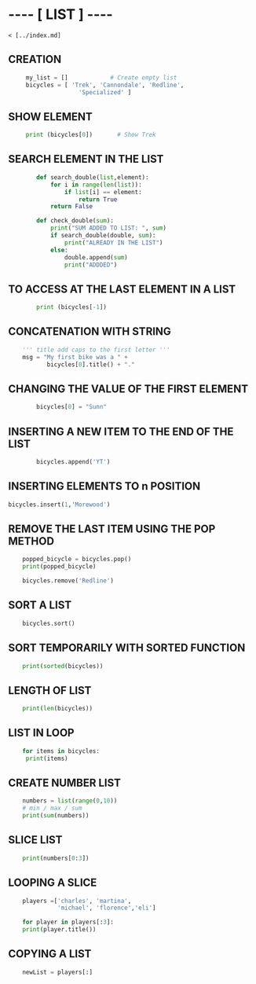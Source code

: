 # ---- [ LIST ] ---- 

    < [../index.md]

## CREATION 
```python
     my_list = []            # Create empty list
     bicycles = [ 'Trek', 'Cannondale', 'Redline',
                    'Specialized' ]
```

## SHOW ELEMENT
```python
     print (bicycles[0])       # Show Trek
```

## SEARCH ELEMENT IN THE LIST
```python
        def search_double(list,element): 
            for i in range(len(list)):
                if list[i] == element:
                    return True
            return False

        def check_double(sum):
            print("SUM ADDED TO LIST: ", sum)
            if search_double(double, sum):
                print("ALREADY IN THE LIST")
            else: 
                double.append(sum)
                print("ADDDED")
```
## TO ACCESS AT THE LAST ELEMENT IN A LIST
```python
        print (bicycles[-1])
```

## CONCATENATION WITH STRING 
```python
    ''' title add caps to the first letter '''
    msg = "My first bike was a " + 
           bicycles[0].title() + "."
```

## CHANGING THE VALUE OF THE FIRST ELEMENT 
```python
        bicycles[0] = "Sunn"
```

## INSERTING A NEW ITEM TO THE END OF THE LIST
```python
        bicycles.append('YT')
```

## INSERTING ELEMENTS TO n POSITION 
```python
bicycles.insert(1,'Morewood')
```

## REMOVE THE LAST ITEM USING THE POP METHOD
```python
    popped_bicycle = bicycles.pop()
    print(popped_bicycle)

    bicycles.remove('Redline')
```

## SORT A LIST
```python
    bicycles.sort()
```

## SORT TEMPORARILY WITH SORTED FUNCTION
```python
    print(sorted(bicycles))
```

## LENGTH OF LIST
```python
    print(len(bicycles))
```

## LIST IN LOOP
```python
    for items in bicycles:
     print(items)
```

## CREATE NUMBER LIST  
```python
    numbers = list(range(0,10))
    # min / max / sum 
    print(sum(numbers))
```

##  SLICE LIST
```python
    print(numbers[0:3])
```
## LOOPING A SLICE
```python
    players =['charles', 'martina', 
              'michael', 'florence','eli']

    for player in players[:3]:
    print(player.title())
```

## COPYING A LIST 
```python
    newList = players[:]
```

